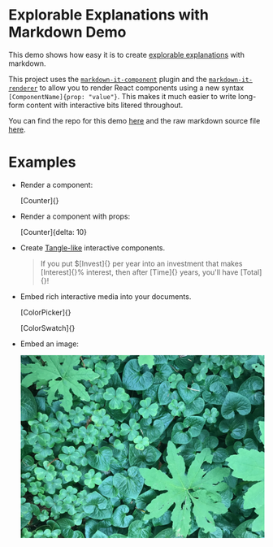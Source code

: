 # Explorable Explanations with Markdown Demo

This demo shows how easy it is to create [explorable explanations](http://explorabl.es/) with markdown.

This project uses the [`markdown-it-component`](https://github.com/ccorcos/markdown-it-component) plugin and the [`markdown-it-renderer`](https://github.com/ccorcos/markdown-it-renderer) to allow you to render React components using a new syntax `[ComponentName]{prop: "value"}`. This makes it much easier to write long-form content with interactive bits litered throughout.

You can find the repo for this demo [here](https://github.com/ccorcos/explorable) and the raw markdown source file [here](https://raw.githubusercontent.com/ccorcos/explorable/master/src/article.md).

# Examples

- Render a component:

	[Counter]{}

- Render a component with props:

	[Counter]{delta: 10}

- Create [Tangle-like](http://worrydream.com/Tangle/) interactive components.

	> If you put $[Invest]{} per year into an investment that makes [Interest]{}% interest, then after [Time]{} years, you'll have [Total]{}!

- Embed rich interactive media into your documents.

	[ColorPicker]{}

	[ColorSwatch]{}

- Embed an image:

	![](./static/leaves.jpg)
